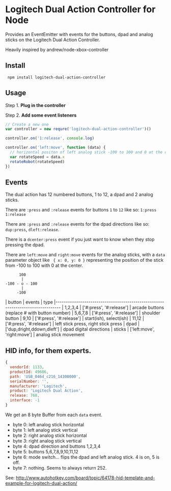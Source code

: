 # Logitech Dual Action Controller for Node

Provides an EventEmitter with events for the buttons, dpad and analog sticks on
the Logitech Dual Action Controller.

Heavily inspired by andrew/node-xbox-controller

## Install

```shell
 npm install logitech-dual-action-controller
```

## Usage

Step 1. **Plug in the controller**

Step 2. **Add some event listeners**

```js
// Create a new one
var controller = new requre('logitech-dual-action-controller')()

controller.on('1:release', console.log)

controller.on('left:move', function (data) {
  // horizontal positon of left analog stick -100 to 100 and 0 at the center.
  var rotateSpeed = data.x
  rotateRobot(rotateSpeed)
})
```

## Events

The dual action has 12 numbered buttons, 1 to 12, a dpad and 2 analog sticks.

There are `:press` and `:release` events for buttons `1` to `12` like so: `1:press` `1:release`

There are `:press` and `:release` events for the dpad directions like so: `dup:press`, `dleft:release`.

There is a `dcenter:press` event if you just want to know when they stop pressing the dpad.

There are `left:move` and `right:move` events for the analog sticks,
with a `data` parameter object like ` { x: 0, y: 0 }` representing the position of the stick from -100 to 100 with 0 at the center.

```
      100
       |
-100 - o - 100
       |
     -100
```

| button    | events                      | type
|--------------------------------------------------------------------------------
| 1,2,3,4   | ['#:press', '#:release']    | arcade buttons (replace # with button number)
| 5,6,7,8   | ['#:press', '#:release']    | shoulder button
| 9,10      | ['#:press', '#:release']    | start(ish), select(ish)
| 11,12     | ['#:press', '#:release']    | left stick press, right stick press
| dpad      | ['dup,dright,ddown,dleft']  | dpad digital directions
| sticks    | ['left:move', 'right:move'] | analog stick movement


## HID info, for them experts.

```js
{
  vendorId: 1133,
  productId: 49686,
  path: 'USB_046d_c216_14300000',
  serialNumber: '',
  manufacturer: 'Logitech',
  product: 'Logitech Dual Action',
  release: 768,
  interface: -1
}
```

We get an 8 byte Buffer from each `data` event.

- byte 0: left analog stick horizontal  
- byte 1: left analog stick vertical
- byte 2: right analog stick horizontal
- byte 3: right analog stick vertical
- byte 4: dpad direction and buttons 1,2,3,4
- byte 5: buttons 5,6,7,8,9,10,11,12
- byte 6: mode switch... flips the dpad and left analog stick. 4 is on, 5 is off.
- byte 7: nothing. Seems to always return 252.

See: http://www.autohotkey.com/board/topic/64178-hid-template-and-example-for-logitech-dual-action/
